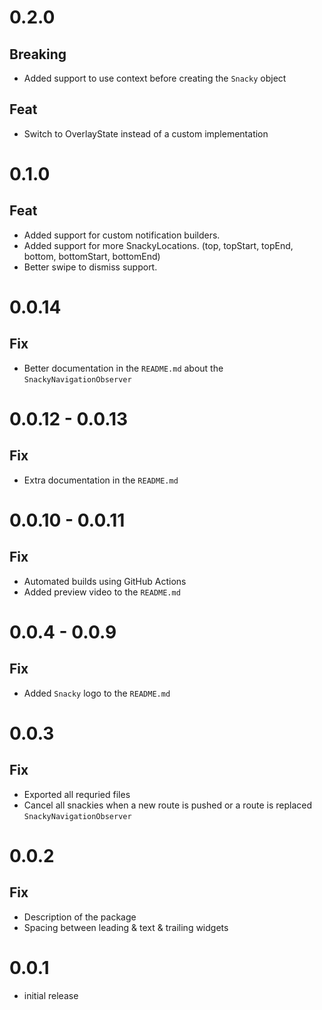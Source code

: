# 0.2.0

## Breaking

- Added support to use context before creating the `Snacky` object

## Feat

- Switch to OverlayState instead of a custom implementation

# 0.1.0

## Feat

- Added support for custom notification builders.
- Added support for more SnackyLocations. (top, topStart, topEnd, bottom, bottomStart, bottomEnd)
- Better swipe to dismiss support.

# 0.0.14

## Fix

- Better documentation in the `README.md` about the `SnackyNavigationObserver`

# 0.0.12 - 0.0.13

## Fix

- Extra documentation in the `README.md`

# 0.0.10 - 0.0.11

## Fix

- Automated builds using GitHub Actions
- Added preview video to the `README.md`

# 0.0.4 - 0.0.9

## Fix

- Added `Snacky` logo to the `README.md`

# 0.0.3

## Fix

- Exported all requried files
- Cancel all snackies when a new route is pushed or a route is replaced `SnackyNavigationObserver`

# 0.0.2

## Fix

- Description of the package
- Spacing between leading & text & trailing widgets

# 0.0.1

- initial release
